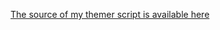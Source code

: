 [The source of my themer script is available here](https://github.com/jaagr/shellscripts/tree/master/packages/themer)
